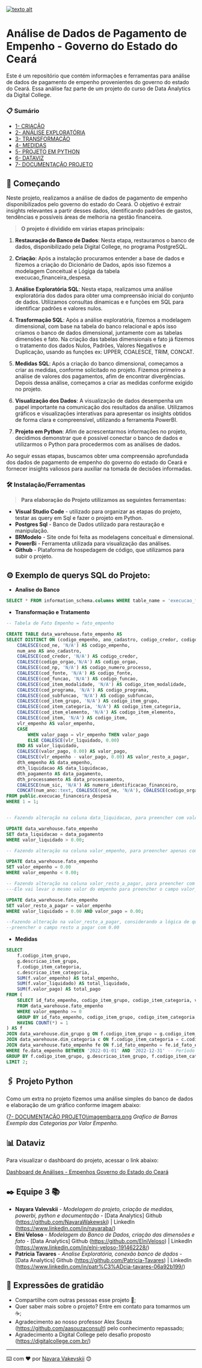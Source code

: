 [![texto alt](https://media.licdn.com/dms/image/C4D16AQGD8xrlsWsOCA/profile-displaybackgroundimage-shrink_350_1400/0/1668865864528?e=1692835200&v=beta&t=Xf4IQvk_e_zZru7hFcy7H09wIYpRrjAfYTvgMXJqquc)](https://digitalcollege.com.br)


# Análise de Dados de Pagamento de Empenho - Governo do Estado do Ceará

Este é um repositório que contém informações e ferramentas para análise de dados de pagamento de empenho provenientes do governo do estado do Ceará. Essa análise faz parte de um projeto do curso de Data Analytics da Digital College.


### 📋 Sumário

- [1- CRIAÇÃO](#criacao)
- [2- ANÁLISE EXPLORATÓRIA](#analiseexploratoria)
- [3- TRANSFORMAÇÃO](#transformacao)
- [4- MEDIDAS](#medidas)
- [5- PROJETO EM PYTHON](#projetoempython)
- [6- DATAVIZ](#dataviz)
- [7- DOCUMENTAÇÃO PROJETO](#documentacaoprojeto)


## 🚀 Começando

Neste projeto, realizamos a análise de dados de pagamento de empenho disponibilizados pelo governo do estado do Ceará. O objetivo é extrair insights relevantes a partir desses dados, identificando padrões de gastos, tendências e possíveis áreas de melhoria na gestão financeira.

> **O projeto é dividido em várias etapas principais:**

1. **Restauração do Banco de Dados**: Nesta etapa, restauramos o banco de dados, disponibilizado pela Digital College, no programa PostgreSQL.

2. **Criação**: Após a instalação procuramos entender a base de dados e fizemos a criação do Dicionário de Dados, após isso fizemos a modelagem Conceitual e Lógiga da tabela execucao_financeira_despesa.

3. **Análise Exploratória SQL**: Nesta etapa, realizamos uma análise exploratória dos dados para obter uma compreensão inicial do conjunto de dados. Utilizamos consultas dinamicas e e funções em SQL para identificar padrões e valores nulos.

4. **Trasformação SQL**: Após a análise exploratória, fizemos a modelagem dimensional, com base na tabela do banco relacional e após isso criamos o banco de dados dimensional, juntamente com as tabelas dimensões e fato. Na criação das tabelas dimensionais e fato já fizemos o tratamento dos dados Nulos, Padrões, Valores Negativos e Duplicação, usando as funções ex: UPPER, COALESCE, TRIM, CONCAT.

4. **Medidas SQL**: Após a criação do banco dimensional, começamos a criar as medidas, conforme solicitado no projeto. Fizemos primeiro a análise de valores dos pagamentos, afim de encontrar divergências. Depois dessa análise, começamos a criar as medidas conforme exigido no projeto.

5. **Visualização dos Dados**: A visualização de dados desempenha um papel importante na comunicação dos resultados da análise. Utilizamos gráficos e visualizações interativas para apresentar os insights obtidos de forma clara e compreensível, utilizando a ferramenta PowerBI.

6. **Projeto em Python**: Afim de acrescentarmos informações no projeto, decidimos demonstrar que é possivel conectar o banco de dados e utilizarmos o Python para procedermos com as análises de dados.

Ao seguir essas etapas, buscamos obter uma compreensão aprofundada dos dados de pagamento de empenho do governo do estado do Ceará e fornecer insights valiosos para auxiliar na tomada de decisões informadas.


### 🛠️ Instalação/Ferramentas

> **Para elaboração do Projeto utilizamos as seguintes ferramentas:**

- **Visual Studio Code** - utilizado para organizar as etapas do projeto, testar as query em Sql e fazer o projeto em Python.
- **Postgres Sql** - Banco de Dados utilizado para restauração e manipulação.
- **BRModelo** - Site onde foi feita as modelagens conceitual e dimensional.
- **PowerBi** - Ferramenta utilizada para visualização das análises.
- **Github** - Plataforma de hospedagem de código, que utilizamos para subir o projeto.


## ⚙️ Exemplo de querys SQL do Projeto:

- **Analise do Banco**

```sql
SELECT * FROM information_schema.columns WHERE table_name = 'execucao_financeira_despesa' ORDER BY column_name ASC;

```

- **Transformação e Tratamento**

```sql
-- Tabela de Fato Empenho = fato_empenho

CREATE TABLE data_warehouse.fato_empenho AS
SELECT DISTINCT ON (codigo_empenho, ano_cadastro, codigo_credor, codigo_orgao)
    COALESCE(cod_ne, 'N/A') AS codigo_empenho,
    num_ano AS ano_cadastro,
    COALESCE(cod_credor, 'N/A') AS codigo_credor,
    COALESCE(codigo_orgao,'N/A') AS codigo_orgao,
    COALESCE(cod_np, 'N/A') AS codigo_numero_processo,
    COALESCE(cod_fonte, 'N/A') AS codigo_fonte,
    COALESCE(cod_funcao, 'N/A') AS codigo_funcao,
    COALESCE(cod_item_modalidade, 'N/A') AS codigo_item_modalidade,
    COALESCE(cod_programa, 'N/A') AS codigo_programa,
    COALESCE(cod_subfuncao, 'N/A') AS codigo_subfuncao,
    COALESCE(cod_item_grupo, 'N/A') AS codigo_item_grupo,
    COALESCE(cod_item_categoria, 'N/A') AS codigo_item_categoria,
    COALESCE(cod_item_elemento, 'N/A') AS codigo_item_elemento,
    COALESCE(cod_item, 'N/A') AS codigo_item,
    vlr_empenho AS valor_empenho,
    CASE
        WHEN valor_pago = vlr_empenho THEN valor_pago
        ELSE COALESCE(vlr_liquidado, 0.00)
    END AS valor_liquidado,
    COALESCE(valor_pago, 0.00) AS valor_pago,
    COALESCE(vlr_empenho - valor_pago, 0.00) AS valor_resto_a_pagar,
    dth_empenho AS data_empenho,
    dth_liquidacao AS data_liquidacao,
    dth_pagamento AS data_pagamento,
    dth_processamento AS data_processamento,
    COALESCE(num_sic, 'N/A') AS numero_identificacao_financeiro,
    CONCAT(num_ano::text, COALESCE(cod_ne, 'N/A'), COALESCE(codigo_orgao, 'N/A'), COALESCE(cod_credor, 'N/A')) AS id_fato_empenho
FROM public.execucao_financeira_despesa
WHERE 1 = 1;


-- Fazendo alteração na coluna data_liquidacao, para preencher com valores obedecendo a condição----

UPDATE data_warehouse.fato_empenho
SET data_liquidacao = data_pagamento
WHERE valor_liquidado > 0.00;

-- Fazendo alteração na coluna valor_empenho, para preencher apenas com os valores positivos----

UPDATE data_warehouse.fato_empenho
SET valor_empenho = 0.00
WHERE valor_empenho < 0.00;

-- Fazendo alteração na coluna valor_resto_a_pagar, para preencher com os valores do fato empenho, que tenha valor liquidado e pago igual a 0.
---Ele vai levar o mesmo valor do empenho para preencher o campo valor_resto_a_pagar.

UPDATE data_warehouse.fato_empenho
SET valor_resto_a_pagar = valor_empenho
WHERE valor_liquidado = 0.00 AND valor_pago = 0.00;

--Fazendo alteração na valor_resto_a_pagar, considerando a lógica de que quando o valor quando o (valor empenho - valor pagar) for um resultado negativo, 
--preencher o campo resto a pagar com 0.00 

```

- **Medidas**

```sql
SELECT
    f.codigo_item_grupo,
    g.descricao_item_grupo,
    f.codigo_item_categoria,
    c.descricao_item_categoria,
    SUM(f.valor_empenho) AS total_empenho,
    SUM(f.valor_liquidado) AS total_liquidado,
    SUM(f.valor_pago) AS total_pago
FROM (
    SELECT id_fato_empenho, codigo_item_grupo, codigo_item_categoria, valor_empenho, valor_liquidado, valor_pago
    FROM data_warehouse.fato_empenho
    WHERE valor_empenho >= 0
    GROUP BY id_fato_empenho, codigo_item_grupo, codigo_item_categoria, valor_empenho, valor_liquidado, valor_pago
    HAVING COUNT(*) = 1
) AS f
JOIN data_warehouse.dim_grupo g ON f.codigo_item_grupo = g.codigo_item_grupo
JOIN data_warehouse.dim_categoria c ON f.codigo_item_categoria = c.codigo_item_categoria
JOIN data_warehouse.fato_empenho fe ON f.id_fato_empenho = fe.id_fato_empenho
WHERE fe.data_empenho BETWEEN '2022-01-01' AND '2022-12-31' -- Período desejado
GROUP BY f.codigo_item_grupo, g.descricao_item_grupo, f.codigo_item_categoria, c.descricao_item_categoria
LIMIT 2;
```


## 🖇️ Projeto Python

Como um extra no projeto fizemos uma análise simples do banco de dados e elaboração de um gráfico conforme imagem abaixo:

([7- DOCUMENTAÇÃO PROJETO\imagembarra.png](https://github.com/NayaraWakewski/Projeto-Digitall-Equipe-3/blob/main/7-%20DOCUMENTA%C3%87%C3%83O%20PROJETO/imagembarra.png)
*Grafico de Barras Exemplo das Categorias por Valor Empenho.*


## :bar_chart: Dataviz

Para visualizar o dashboard do projeto, acessar o link abaixo:

[Dashboard de Análises - Empenhos Governo do Estado do Ceará](https://app.powerbi.com/groups/me/reports/cc6c6b41-5885-4c6f-9b54-30d217691028?ctid=ca76ac1c-cf3f-49e9-b6aa-128bad72b989&pbi_source=linkShare)


## ✒️ Equipe 3 :books:


* **Nayara Valevskii** - *Modelagem do projeto, criação de medidas, powerbi, python e documentação* - [Data Analytics]  Github (https://github.com/NayaraWakewski) | LinkedIn (https://www.linkedin.com/in/nayaraba/)
* **Elni Veloso** - *Modelagem do Banco de Dados, criação das dimensões e fato* - [Data Analytics]
Github (https://github.com/ElniVeloso) | LinkedIn (https://www.linkedin.com/in/elni-veloso-191462228/)
* **Patricia Tavares** - *Analise Exploratória, conexão banco de dados* - [Data Analytics]
Github (https://github.com/Patricia-Tavares) | LinkedIn (https://www.linkedin.com/in/patr%C3%ADcia-tavares-06a92b199/)


## 🎁 Expressões de gratidão

* Compartilhe com outras pessoas esse projeto 📢;
* Quer saber mais sobre o projeto? Entre em contato para tomarmos um :coffee:;
* Agradecimento ao nosso professor Alex Souza (https://github.com/aasouzaconsult) pelo conhecimento repassado;
* Agradecimento a Digital College pelo desafio proposto (https://digitalcollege.com.br/)

---
⌨️ com ❤️ por [Nayara Vakevskii](https://github.com/NayaraWakewski) 😊
